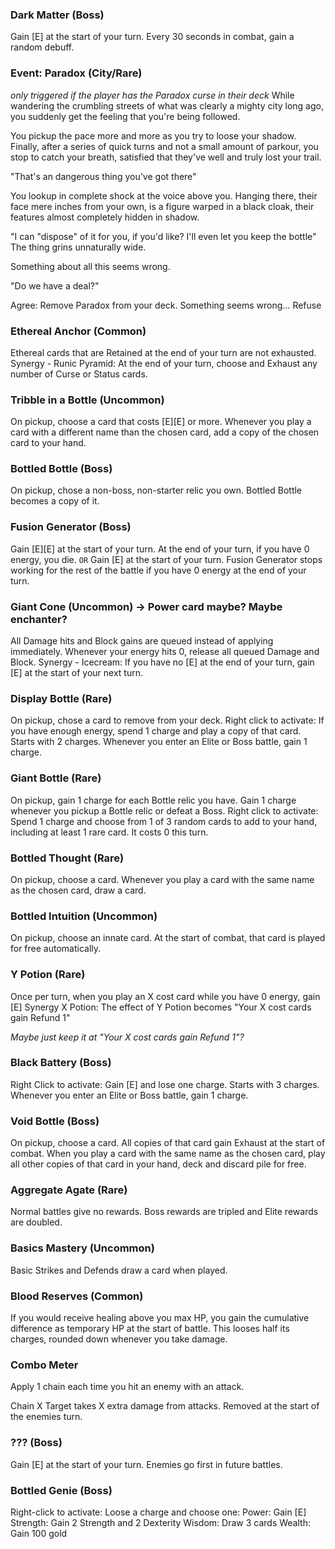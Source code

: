 ### Dark Matter (Boss)
	
Gain [E] at the start of your turn. Every 30 seconds in combat, gain a random debuff.

### Event: Paradox (City/Rare)
    
*only triggered if the player has the Paradox curse in their deck*
While wandering the crumbling streets of what was clearly a mighty city long ago, you suddenly get the feeling that you're being followed.

You pickup the pace more and more as you try to loose your shadow. Finally, after a series of quick turns and not a small amount of parkour, you stop to catch your breath, satisfied that they've well and truly lost your trail.

"That's an dangerous thing you've got there"

You lookup in complete shock at the voice above you. Hanging there, their face mere inches from your own, is a figure warped in a black cloak, their features almost completely hidden in shadow.

"I can "dispose" of it for you, if you'd like? I'll even let you keep the bottle" The thing grins unnaturally wide.

Something about all this seems wrong.

"Do we have a deal?"

Agree: Remove Paradox from your deck. Something seems wrong...
Refuse	

### Ethereal Anchor (Common)
	
Ethereal cards that are Retained at the end of your turn are not exhausted.
Synergy - Runic Pyramid:
    At the end of your turn, choose and Exhaust any number of Curse or Status cards.

### Tribble in a Bottle (Uncommon)
	
On pickup, choose a card that costs [E][E] or more. Whenever you play a card with a different name than the chosen card, add a copy of the chosen card to your hand.

### Bottled Bottle (Boss)
	
On pickup, chose a non-boss, non-starter relic you own. Bottled Bottle becomes a copy of it.

### Fusion Generator (Boss)
	
Gain [E][E] at the start of your turn. At the end of your turn, if you have 0 energy, you die.
    ```OR```
Gain [E] at the start of your turn. Fusion Generator stops working for the rest of the battle if you have 0 energy at the end of your turn.

### Giant Cone (Uncommon) -> Power card maybe? Maybe enchanter?
	
All Damage hits and Block gains are queued instead of applying immediately. Whenever your energy hits 0, release all queued Damage and Block.
Synergy - Icecream:
    If you have no [E] at the end of your turn, gain [E] at the start of your next turn.

### Display Bottle (Rare)
	
On pickup, chose a card to remove from your deck. Right click to activate: If you have enough energy, spend 1 charge and play a copy of that card. Starts with 2 charges. Whenever you enter an Elite or Boss battle, gain 1 charge.

### Giant Bottle (Rare)
	
On pickup, gain 1 charge for each Bottle relic you have. Gain 1 charge whenever you pickup a Bottle relic or defeat a Boss. Right click to activate: Spend 1 charge and choose from 1 of 3 random cards to add to your hand, including at least 1 rare card. It costs 0 this turn.

### Bottled Thought (Rare)
	
On pickup, choose a card. Whenever you play a card with the same name as the chosen card, draw a card.

### Bottled Intuition (Uncommon)
	
On pickup, choose an innate card. At the start of combat, that card is played for free automatically.

### Y Potion (Rare)
	
Once per turn, when you play an X cost card while you have 0 energy, gain [E]
Synergy X Potion:
    The effect of Y Potion becomes "Your X cost cards gain Refund 1"
    
*Maybe just keep it at "Your X cost cards gain Refund 1"?*

### Black Battery (Boss)
	
Right Click to activate: Gain [E] and lose one charge. Starts with 3 charges. Whenever you enter an Elite or Boss battle, gain 1 charge.

### Void Bottle (Boss)
	
On pickup, choose a card. All copies of that card gain Exhaust at the start of combat. When you play a card with the same name as the chosen card, play all other copies of that card in your hand, deck and discard pile for free.

### Aggregate Agate (Rare)
	
Normal battles give no rewards. Boss rewards are tripled and Elite rewards are doubled.

### Basics Mastery (Uncommon)
	
Basic Strikes and Defends draw a card when played.

### Blood Reserves (Common)
	
If you would receive healing above you max HP, you gain the cumulative difference as temporary HP at the start of battle. This looses half its charges, rounded down whenever you take damage.

### Combo Meter
	
Apply 1 chain each time you hit an enemy with an attack.

Chain X
    Target takes X extra damage from attacks. Removed at the start of the enemies turn.
    
### ??? (Boss)
Gain [E] at the start of your turn. Enemies go first in future battles.

### Bottled Genie (Boss)
Right-click to activate: Loose a charge and choose one:
Power: Gain [E]
Strength: Gain 2 Strength and 2 Dexterity
Wisdom: Draw 3 cards
Wealth: Gain 100 gold